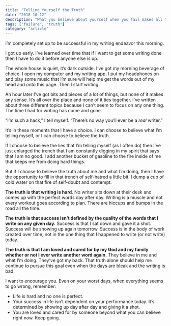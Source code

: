 ```yaml
---
title: "Telling Yourself the Truth"
date: "2018-10-12"
description: "What you believe about yourself when you fail makes all the difference."
tags: ["failure", "truth"]
category: "article"
---
```


I’m completely set up to be successful in my writing endeavor this morning.

I got up early. I’ve learned over time that if I want to get some writing done then I have to do it before anyone else is up.

The whole house is quiet, it’s dark outside. I’ve got my morning beverage of choice. I open my computer and my writing app. I put my headphones on and play some music that I’m sure will help me get the words out of my head and onto this page. Then I start writing.

An hour later I’ve got bits and pieces of a lot of things, but none of it makes any sense. It’s all over the place and none of it ties together. I’ve written about three different topics because I can’t seem to focus on any one thing. The time I had for writing has come and gone.

“I’m such a hack,” I tell myself. “There’s no way you’ll ever be a _real_ writer.”

It’s in these moments that I have a choice. I can choose to believe what I’m telling myself, or I can choose to believe the truth.

If I choose to believe the lies that I’m telling myself (as I often do) then I’ve just enlarged the trench that I am constantly digging in my spirit that says that I am no good. I add another bucket of gasoline to the fire inside of me that keeps me from doing hard things.

But if I choose to believe the truth about me and what I’m doing, then I have the opportunity to fill in that trench of self-hatred a little bit. I dump a cup of cold water on that fire of self-doubt and contempt.

**The truth is that writing is hard**. No writer sits down at their desk and comes up with the perfect words day after day. Writing is a muscle and not every workout goes according to plan. There are hiccups and bumps in the road all the time.

**The truth is that success isn’t defined by the quality of the words that I write on any given day.** Success is that I sat down and gave it a shot. Success will be showing up again tomorrow. Success is in the body of work created over time, not in the one thing that I happened to write (or not write) today.

**The truth is that I am loved and cared for by my God and my family whether or not I ever write another word again.** They believe in me and what I’m doing. They’ve got my back. That truth alone should help me continue to pursue this goal even when the days are bleak and the writing is bad.

I want to encourage you. Even on your worst days, when everything seems to go wrong, remember:

- Life is hard and no one is perfect.
- Your success in life isn’t dependent on your performance today. It’s determined by showing up day after day and giving it a shot.
- You are loved and cared for by someone beyond what you can believe right now. Keep going.
